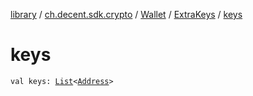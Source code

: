 [library](../../../index.md) / [ch.decent.sdk.crypto](../../index.md) / [Wallet](../index.md) / [ExtraKeys](index.md) / [keys](./keys.md)

# keys

`val keys: `[`List`](https://kotlinlang.org/api/latest/jvm/stdlib/kotlin.collections/-list/index.html)`<`[`Address`](../../-address/index.md)`>`